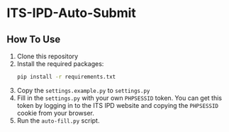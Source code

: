 # ITS-IPD-Auto-Submit

## How To Use

1. Clone this repository
2. Install the required packages:
   ```bash
   pip install -r requirements.txt
   ```
3. Copy the `settings.example.py` to `settings.py`
4. Fill in the `settings.py` with your own `PHPSESSID` token.
    You can get this token by logging in to the ITS IPD website and copying the `PHPSESSID` cookie from your browser.
5. Run the `auto-fill.py` script.